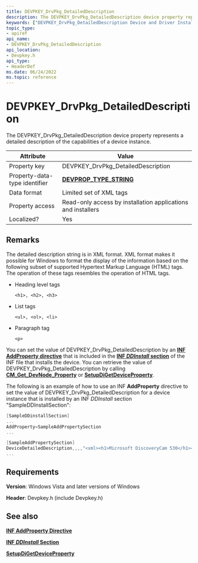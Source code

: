 ```yaml
---
title: DEVPKEY_DrvPkg_DetailedDescription
description: The DEVPKEY_DrvPkg_DetailedDescription device property represents a detailed description of the capabilities of a device instance.
keywords: ["DEVPKEY_DrvPkg_DetailedDescription Device and Driver Installation"]
topic_type:
- apiref
api_name:
- DEVPKEY_DrvPkg_DetailedDescription
api_location:
- Devpkey.h
api_type:
- HeaderDef
ms.date: 06/24/2022
ms.topic: reference
---
```


# DEVPKEY_DrvPkg_DetailedDescription

The DEVPKEY_DrvPkg_DetailedDescription device property represents a detailed description of the capabilities of a device instance.

| Attribute | Value |
|--|--|
| Property key | DEVPKEY_DrvPkg_DetailedDescription |
| Property-data-type identifier | [**DEVPROP_TYPE_STRING**](devprop-type-string.md) |
| Data format | Limited set of XML tags |
| Property access | Read-only access by installation applications and installers |
| Localized? | Yes |

## Remarks

The detailed description string is in XML format. XML format makes it possible for Windows to format the display of the information based on the following subset of supported Hypertext Markup Language (HTML) tags. The operation of these tags resembles the operation of HTML tags.

- Heading level tags  

    `<h1>, <h2>, <h3>`

- List tags  

    `<ul>, <ol>, <li>`

- Paragraph tag  

    `<p>`

You can set the value of DEVPKEY_DrvPkg_DetailedDescription by an [**INF AddProperty directive**](./inf-addproperty-directive.md) that is included in the [**INF *DDInstall* section**](./inf-ddinstall-section.md) of the INF file that installs the device. You can retrieve the value of DEVPKEY_DrvPkg_DetailedDescription by calling [**CM_Get_DevNode_Property**](/windows/win32/api/cfgmgr32/nf-cfgmgr32-cm_get_devnode_propertyw) or [**SetupDiGetDeviceProperty**](/windows/win32/api/setupapi/nf-setupapi-setupdigetdevicepropertyw).

The following is an example of how to use an INF **AddProperty** directive to set the value of DEVPKEY_DrvPkg_DetailedDescription for a device instance that is installed by an INF *DDInstall* section "SampleDDInstallSection":

```cpp
[SampleDDinstallSection]
...
AddProperty=SampleAddPropertySection
...

[SampleAddPropertySection] 
DeviceDetailedDescription,,,,"<xml><h1>Microsoft DiscoveryCam 530</h1><h2>Overview<h2>The Microsoft DiscoveryCam is great.<p>Really.<p><h2>Features</h2>The Microsoft DiscoveryCam has three features.<ol><li>Feature 1</li><li>Feature 2</li><li>Feature 3</li></ol></xml>"
...
```

## Requirements

**Version**: Windows Vista and later versions of Windows

**Header**: Devpkey.h (include Devpkey.h)

## See also

[**INF AddProperty Directive**](./inf-addproperty-directive.md)

[**INF *DDInstall* Section**](./inf-ddinstall-section.md)

[**SetupDiGetDeviceProperty**](/windows/win32/api/setupapi/nf-setupapi-setupdigetdevicepropertyw)
